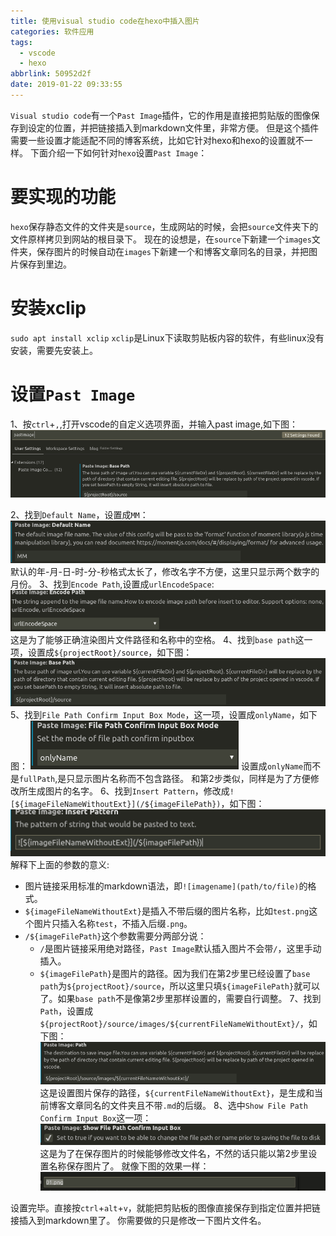 ```yaml
---
title: 使用visual studio code在hexo中插入图片
categories: 软件应用
tags:
  - vscode
  - hexo
abbrlink: 50952d2f
date: 2019-01-22 09:33:55
---
```

`Visual studio code`有一个`Past Image`插件，它的作用是直接把剪贴版的图像保存到设定的位置，并把链接插入到markdown文件里，非常方便。
但是这个插件需要一些设置才能适配不同的博客系统，比如它针对hexo和hexo的设置就不一样。
下面介绍一下如何针对`hexo`设置`Past Image`：

# 要实现的功能
`hexo`保存静态文件的文件夹是`source`，生成网站的时候，会把`source`文件夹下的文件原样拷贝到网站的根目录下。
现在的设想是，在`source`下新建一个`images`文件夹，保存图片的时候自动在`images`下新建一个和博客文章同名的目录，并把图片保存到里边。

# 安装xclip
`sudo apt install xclip`
`xclip`是Linux下读取剪贴板内容的软件，有些linux没有安装，需要先安装上。
# 设置`Past Image`
1、按`ctrl`+`,`,打开vscode的自定义选项界面，并输入past image,如下图：
![opensettings](/images/使用visual-studio-code在hexo中插入图片/opensettings.png)
<!-- more -->
2、找到`Default Name`，设置成`MM`：
![defaultname](/images/使用visual-studio-code在hexo中插入图片/defaultname.png)
默认的年-月-日-时-分-秒格式太长了，修改名字不方便，这里只显示两个数字的月份。
3、找到`Encode Path`,设置成`urlEncodeSpace`:
![urlencode](/images/使用visual-studio-code在hexo中插入图片/urlencodespace.png)
这是为了能够正确渲染图片文件路径和名称中的空格。
4、找到`base path`这一项，设置成`${projectRoot}/source`，如下图：
![basepath](/images/使用visual-studio-code在hexo中插入图片/basepath.png)
5、找到`File Path Confirm Input Box Mode`，这一项，设置成`onlyName`，如下图：
![confirmimagename](/images/使用visual-studio-code在hexo中插入图片/confirmimagename.png)
设置成`onlyName`而不是`fullPath`,是只显示图片名称而不包含路径。
和第2步类似，同样是为了方便修改所生成图片的名字。
6、找到`Insert Pattern`，修改成`![${imageFileNameWithoutExt}](/${imageFilePath})`，如下图：
![insertpattern](/images/使用visual-studio-code在hexo中插入图片/insertpattern.png)
解释下上面的参数的意义:
- 图片链接采用标准的markdown语法，即`![imagename](path/to/file)`的格式。
- `${imageFileNameWithoutExt}`是插入不带后缀的图片名称，比如`test.png`这个图片只插入名称`test`，不插入后缀`.png`。
- `/${imageFilePath}`这个参数需要分两部分说：
  - `/`是图片链接采用绝对路径，`Past Image`默认插入图片不会带`/`，这里手动插入。
  - `${imageFilePath}`是图片的路径。因为我们在第2步里已经设置了`base path`为`${projectRoot}/source`，所以这里只填`${imageFilePath}`就可以了。如果`base path`不是像第2步里那样设置的，需要自行调整。
7、找到`Path`，设置成`${projectRoot}/source/images/${currentFileNameWithoutExt}/`，如下图：
![path](/images/使用visual-studio-code在hexo中插入图片/path.png)
这是设置图片保存的路径，`${currentFileNameWithoutExt}`，是生成和当前博客文章同名的文件夹且不带`.md`的后缀。
8、选中`Show File Path Confirm Input Box`这一项：
![confirminputbox](/images/使用visual-studio-code在hexo中插入图片/confirminputbox.png)
这是为了在保存图片的时候能够修改文件名，不然的话只能以第2步里设置名称保存图片了。
就像下图的效果一样：
![inputboxexample](/images/使用visual-studio-code在hexo中插入图片/inputboxexample.png)

设置完毕。直接按`ctrl`+`alt`+`v`，就能把剪贴板的图像直接保存到指定位置并把链接插入到markdown里了。
你需要做的只是修改一下图片文件名。

